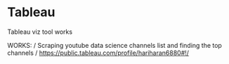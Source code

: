 # Tableau
Tableau viz tool works

WORKS: /
Scraping youtube data science channels list and finding the top channels /
https://public.tableau.com/profile/hariharan6880#!/
